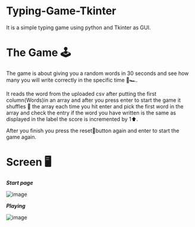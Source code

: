# Typing-Game-Tkinter
It is a simple typing game using python and Tkinter as GUI.
# The Game 🕹️
The game is about giving you a random words in 30 seconds and see how many you will write correctly in the specific time 🏁🏎️.

It reads the word from the uploaded csv after putting the first column(Words)in an array and after you press enter to start the game it shuffles 🔀 the array each time you hit enter and pick the first word in the array and check the entry if the word you have written is the same as displayed in the label the score is incremented by 1⬆️.

After you finish you press the reset🔄button again and enter to start the game again.

# Screen 🖥️

***Start page***


![image](https://github.com/Kidzantso/Typing-Game-Tkinter/assets/116034195/1485c670-aff5-4548-bd4b-54a761329ad0)

***Playing***

![image](https://github.com/Kidzantso/Typing-Game-Tkinter/assets/116034195/48011c83-1d14-440b-a151-e2ce5ae79c01)

